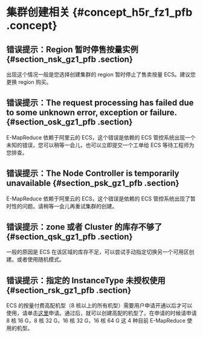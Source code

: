 # 集群创建相关 {#concept_h5r_fz1_pfb .concept}

## 错误提示：Region 暂时停售按量实例 {#section_nsk_gz1_pfb .section}

出现这个情况一般是您选择创建集群的 region 暂时停止了售卖按量 ECS。建议您更换 region 购买。

## 错误提示：The request processing has failed due to some unknown error, exception or failure. {#section_osk_gz1_pfb .section}

E-MapReduce 依赖于阿里云的 ECS，这个错误是依赖的 ECS 管控系统出现一个未知的错误，您可以稍等一会儿，也可以立即提交一个工单给 ECS 等待工程师为您排查。

## 错误提示：The Node Controller is temporarily unavailable {#section_psk_gz1_pfb .section}

E-MapReduce 依赖于阿里云的 ECS，这个错误是依赖的 ECS 管控系统出现了暂时性的问题。请稍等一会儿再重试集群的创建。

## 错误提示：zone 或者 Cluster 的库存不够了 {#section_qsk_gz1_pfb .section}

一般的原因是 ECS 在该区域的库存不足，可以尝试手动指定切换另一个可用区创建。或者使用随机模式。

## 错误提示：指定的 InstanceType 未授权使用 {#section_rsk_gz1_pfb .section}

ECS 的按量付费高配机型（8 核以上的所有机型）需要用户申请开通以后才可以使用，请单击[这里](https://workorder-intl.console.aliyun.com/#/ticket/createIndex)申请。通过后，就可以创建高配的机型了。在申请的时候请申请 8 核 16 G，8 核 32 G，16 核 32 G，16 核 64 G 这 4 种目前 E-MapReduce 使用的机型。

